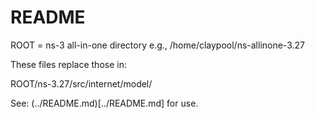 README
======

ROOT = ns-3 all-in-one directory
    e.g., /home/claypool/ns-allinone-3.27

These files replace those in:

  ROOT/ns-3.27/src/internet/model/
  
See: (../README.md)[../README.md] for use.
